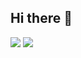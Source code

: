 ## Hi there 👋
<img src="https://readme-stats-rose-mu.vercel.app/api?username=cherrytreebck" />
<img src="https://readme-stats-rose-mu.vercel.app/api/top-langs?username=cherrytreebck" />



<!--
**CherryTreeBCK/CherryTreeBCK** is a ✨ _special_ ✨ repository because its `README.md` (this file) appears on your GitHub profile.

Here are some ideas to get you started:

- 🔭 I’m currently working on ...
- 🌱 I’m currently learning ...
- 👯 I’m looking to collaborate on ...
- 🤔 I’m looking for help with ...
- 💬 Ask me about ...
- 📫 How to reach me: ...
- 😄 Pronouns: ...
- ⚡ Fun fact: ...
-->
